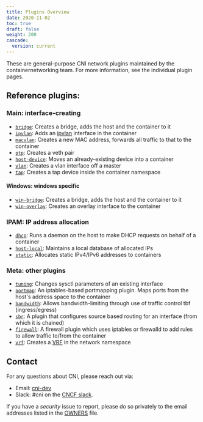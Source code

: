 ```yaml
---
title: Plugins Overview
date: 2020-11-02
toc: true
draft: false
weight: 200
cascade:
  version: current
---
```


These are general-purpose CNI network plugins maintained by the containernetworking team. For more information, see the individual plugin pages.

## Reference plugins:

### Main: interface-creating

* [`bridge`](main/bridge): Creates a bridge, adds the host and the container to it
* [`ipvlan`](main/ipvlan): Adds an [ipvlan](https://www.kernel.org/doc/Documentation/networking/ipvlan.txt) interface in the container
* [`macvlan`](main/macvlan): Creates a new MAC address, forwards all traffic to that to the container
* [`ptp`](main/ptp): Creates a veth pair
* [`host-device`](main/host-device): Moves an already-existing device into a container
* [`vlan`](main/vlan): Creates a vlan interface off a master
* [`tap`](main/tap): Creates a tap device inside the container namespace

#### Windows: windows specific

* [`win-bridge`](main/win-bridge): Creates a bridge, adds the host and the container to it
* [`win-overlay`](main/win-overlay): Creates an overlay interface to the container

### IPAM: IP address allocation
* [`dhcp`](ipam/dhcp): Runs a daemon on the host to make DHCP requests on behalf of a container
* [`host-local`](ipam/host-local): Maintains a local database of allocated IPs
* [`static`](ipam/static): Allocates static IPv4/IPv6 addresses to containers

### Meta: other plugins

* [`tuning`](meta/tuning): Changes sysctl parameters of an existing interface
* [`portmap`](meta/portmap): An iptables-based portmapping plugin. Maps ports from the host's address space to the container
* [`bandwidth`](meta/bandwidth): Allows bandwidth-limiting through use of traffic control tbf (ingress/egress)
* [`sbr`](meta/sbr): A plugin that configures source based routing for an interface (from which it is chained)
* [`firewall`](meta/firewall): A firewall plugin which uses iptables or firewalld to add rules to allow traffic to/from the container
* [`vrf`](meta/vrf): Creates a [VRF](https://www.kernel.org/doc/Documentation/networking/vrf.txt) in the network namespace

## Contact

For any questions about CNI, please reach out via:
- Email: [cni-dev](https://groups.google.com/forum/#!forum/cni-dev)
- Slack: #cni on the [CNCF slack](https://slack.cncf.io/).

If you have a _security_ issue to report, please do so privately to the email addresses listed in the [OWNERS](OWNERS.md) file.

